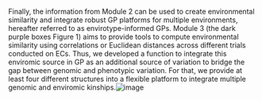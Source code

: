 Finally, the information from Module 2 can be used to create environmental similarity and integrate robust GP platforms for multiple environments, hereafter referred to as envirotype-informed GPs. Module 3 (the dark purple boxes Figure 1) aims to provide tools to compute environmental similarity using correlations or Euclidean distances across different trials conducted on ECs. Thus, we developed a function to integrate this enviromic source in GP as an additional source of variation to bridge the gap between genomic and phenotypic variation. For that, we provide at least four different structures into a flexible platform to integrate multiple genomic and enviromic kinships.![image](https://user-images.githubusercontent.com/25282742/131205484-6f5c395e-0549-47ae-8502-040ac0af59a7.png)
